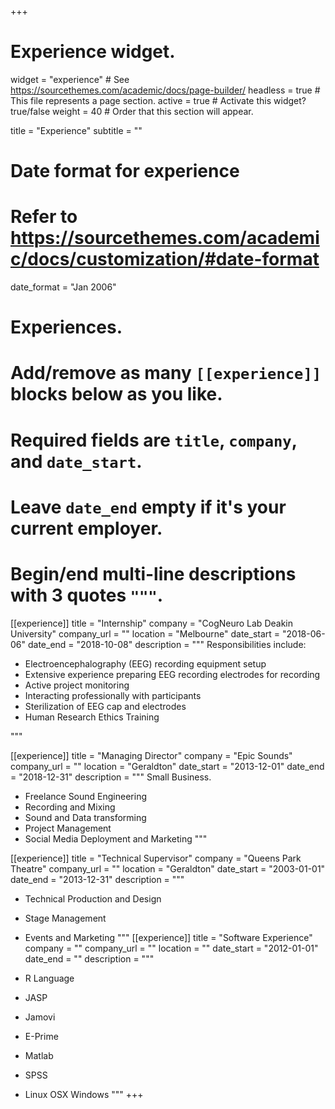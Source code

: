 +++
# Experience widget.
widget = "experience"  # See https://sourcethemes.com/academic/docs/page-builder/
headless = true  # This file represents a page section.
active = true  # Activate this widget? true/false
weight = 40  # Order that this section will appear.

title = "Experience"
subtitle = ""

# Date format for experience
#   Refer to https://sourcethemes.com/academic/docs/customization/#date-format
date_format = "Jan 2006"

# Experiences.
#   Add/remove as many `[[experience]]` blocks below as you like.
#   Required fields are `title`, `company`, and `date_start`.
#   Leave `date_end` empty if it's your current employer.
#   Begin/end multi-line descriptions with 3 quotes `"""`.
[[experience]]
  title = "Internship"
  company = "CogNeuro Lab Deakin University"
  company_url = ""
  location = "Melbourne"
  date_start = "2018-06-06"
  date_end = "2018-10-08"
  description = """
  Responsibilities include:
  
  * Electroencephalography (EEG) recording equipment setup
  * Extensive experience preparing EEG recording electrodes for recording
  * Active project monitoring
  * Interacting professionally with participants
  * Sterilization of EEG cap and electrodes
  * Human Research Ethics Training
  
  """
  
[[experience]]
  title = "Managing Director"
  company = "Epic Sounds"
  company_url = ""
  location = "Geraldton"
  date_start = "2013-12-01"
  date_end = "2018-12-31"
  description = """
  Small Business. 
  
  * Freelance Sound Engineering
  * Recording and Mixing
  * Sound and Data transforming
  * Project Management 
  * Social Media Deployment and Marketing
  """

[[experience]]
  title = "Technical Supervisor"
  company = "Queens Park Theatre"
  company_url = ""
  location = "Geraldton"
  date_start = "2003-01-01"
  date_end = "2013-12-31"
  description = """
  
  * Technical Production and Design
  * Stage Management
  * Events and Marketing
  """
[[experience]]
  title = "Software Experience"
  company = ""
  company_url = ""
  location = ""
  date_start = "2012-01-01"
  date_end = ""
  description = """
  
  * R Language
  * JASP
  * Jamovi
  * E-Prime 
  * Matlab
  * SPSS 
  * Linux OSX Windows
  """
+++
